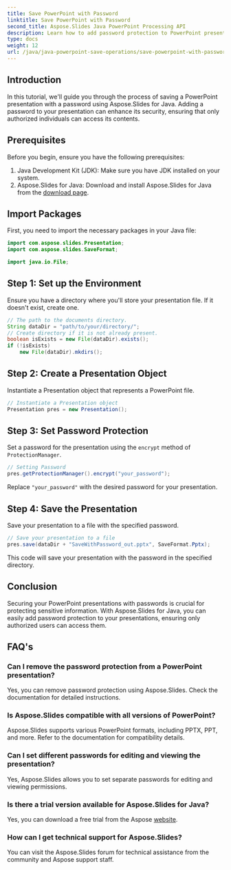 ```yaml
---
title: Save PowerPoint with Password
linktitle: Save PowerPoint with Password
second_title: Aspose.Slides Java PowerPoint Processing API
description: Learn how to add password protection to PowerPoint presentations using Aspose.Slides for Java. Secure your slides with ease.
type: docs
weight: 12
url: /java/java-powerpoint-save-operations/save-powerpoint-with-password/
---
```

## Introduction
In this tutorial, we'll guide you through the process of saving a PowerPoint presentation with a password using Aspose.Slides for Java. Adding a password to your presentation can enhance its security, ensuring that only authorized individuals can access its contents.
## Prerequisites
Before you begin, ensure you have the following prerequisites:
1. Java Development Kit (JDK): Make sure you have JDK installed on your system.
2. Aspose.Slides for Java: Download and install Aspose.Slides for Java from the [download page](https://releases.aspose.com/slides/java/).

## Import Packages
First, you need to import the necessary packages in your Java file:
```java
import com.aspose.slides.Presentation;
import com.aspose.slides.SaveFormat;

import java.io.File;
```
## Step 1: Set up the Environment
Ensure you have a directory where you'll store your presentation file. If it doesn't exist, create one.
```java
// The path to the documents directory.
String dataDir = "path/to/your/directory/";
// Create directory if it is not already present.
boolean isExists = new File(dataDir).exists();
if (!isExists)
    new File(dataDir).mkdirs();
```
## Step 2: Create a Presentation Object
Instantiate a Presentation object that represents a PowerPoint file.
```java
// Instantiate a Presentation object
Presentation pres = new Presentation();
```
## Step 3: Set Password Protection
Set a password for the presentation using the `encrypt` method of `ProtectionManager`.
```java
// Setting Password
pres.getProtectionManager().encrypt("your_password");
```
Replace `"your_password"` with the desired password for your presentation.
## Step 4: Save the Presentation
Save your presentation to a file with the specified password.
```java
// Save your presentation to a file
pres.save(dataDir + "SaveWithPassword_out.pptx", SaveFormat.Pptx);
```
This code will save your presentation with the password in the specified directory.

## Conclusion
Securing your PowerPoint presentations with passwords is crucial for protecting sensitive information. With Aspose.Slides for Java, you can easily add password protection to your presentations, ensuring only authorized users can access them.

## FAQ's
### Can I remove the password protection from a PowerPoint presentation?
Yes, you can remove password protection using Aspose.Slides. Check the documentation for detailed instructions.
### Is Aspose.Slides compatible with all versions of PowerPoint?
Aspose.Slides supports various PowerPoint formats, including PPTX, PPT, and more. Refer to the documentation for compatibility details.
### Can I set different passwords for editing and viewing the presentation?
Yes, Aspose.Slides allows you to set separate passwords for editing and viewing permissions.
### Is there a trial version available for Aspose.Slides for Java?
Yes, you can download a free trial from the Aspose [website](https://releases.aspose.com/).
### How can I get technical support for Aspose.Slides?
You can visit the Aspose.Slides forum for technical assistance from the community and Aspose support staff.
